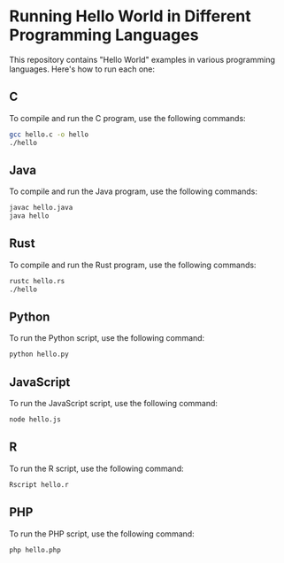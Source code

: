 # Running Hello World in Different Programming Languages

This repository contains "Hello World" examples in various programming languages. Here's how to run each one:

## C

To compile and run the C program, use the following commands:

```bash
gcc hello.c -o hello
./hello
```

## Java

To compile and run the Java program, use the following commands:

```bash
javac hello.java
java hello
```

## Rust

To compile and run the Rust program, use the following commands:

```bash
rustc hello.rs
./hello
```

## Python

To run the Python script, use the following command:

```bash
python hello.py
```

## JavaScript

To run the JavaScript script, use the following command:

```bash
node hello.js
```

## R

To run the R script, use the following command:

```bash
Rscript hello.r
```

## PHP

To run the PHP script, use the following command:

```bash
php hello.php
```
